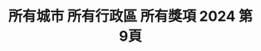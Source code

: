 ---
title: "所有城市 所有行政區 所有獎項 2024 第9頁"
description: "所有城市 所有行政區 所有獎項 2024 獲獎餐廳 第9頁"
keywords:
  - 美食競賽
  - 台灣美食
  - 美食精選
datePublished: "2025-06-30"
dateModified: "2025-07-04"
city: "所有城市"
district: "所有行政區"
award: "所有獎項"
year: "2024"
page: 9
count: 447

restaurants:
  - name: "十里。尋"
    city: "台北市"
    district: "松山區"
    address: "台北市松山區富錦街446號"
    phone: ""
    geo: "25.060751043482774, 121.56181748117038"
    link: "台北市/松山區/十里_尋"
    google_map: "https://maps.app.goo.gl/P5eUtNFEzrtMbA5s5"
    footinder: "https://footinder.com.tw/%E5%8F%B0%E5%8C%97%E5%B8%82%E6%9D%BE%E5%B1%B1%E5%8D%80/362124/"
    award:
    - name: "500盤"
      year: "2024"
  - name: "酉志"
    city: "台北市"
    district: "大安區"
    address: "台北市大安區愛國東路99號1樓"
    phone: ""
    geo: "25.031552470475205, 121.528428211202"
    link: "台北市/大安區/酉志"
    google_map: "https://maps.app.goo.gl/L8MQgVdEp4ruNQPBA"
    footinder: "https://footinder.com.tw/%e5%8f%b0%e5%8c%97%e5%b8%82%e5%a4%a7%e5%ae%89%e5%8d%80/52921/"
    award:
    - name: "500盤"
      year: "2024"
  - name: "彧割烹"
    city: "台北市"
    district: "松山區"
    address: "台北市松山區三民路9-1號"
    phone: "0225030303"
    geo: "25.053963694958494, 121.56328369553202"
    link: "台北市/松山區/彧割烹"
    google_map: "https://maps.app.goo.gl/g3MNvNsAnwYXJKbd8"
    footinder: "https://footinder.com.tw/%E5%8F%B0%E5%8C%97%E5%B8%82%E6%9D%BE%E5%B1%B1%E5%8D%80/9076/"
    award:
    - name: "500盤"
      year: "2024"
  - name: "鮨香"
    city: "台北市"
    district: "中山區"
    address: "台北市中山區林森北路485巷10號1樓"
    phone: ""
    geo: "25.061113742491376, 121.52615334259835"
    link: "台北市/中山區/鮨香"
    google_map: "https://maps.app.goo.gl/5s3ya9spiKFv6E799"
    footinder: "https://footinder.com.tw/%E5%8F%B0%E5%8C%97%E5%B8%82%E4%B8%AD%E5%B1%B1%E5%8D%80/362126/"
    award:
    - name: "500盤"
      year: "2024"
  - name: "鮨天本 Amamoto"
    city: "台北市"
    district: "大安區"
    address: "台北市大安區仁愛路四段371號"
    phone: ""
    geo: "25.038276830789098, 121.55468022592773"
    link: "台北市/大安區/鮨天本_Amamoto"
    google_map: "https://maps.app.goo.gl/hk5D1Ek4gYKsFXt67"
    footinder: "https://footinder.com.tw/%E5%8F%B0%E5%8C%97%E5%B8%82%E5%A4%A7%E5%AE%89%E5%8D%80/105061/"
    award:
    - name: "500盤"
      year: "2024"
  - name: "飛花落院"
    city: "台中市"
    district: "新社區"
    address: "台中市新社區中興嶺街一段111號"
    phone: "0425822388"
    geo: "24.209141385848643, 120.78521764689926"
    link: "台中市/新社區/飛花落院"
    google_map: "https://maps.app.goo.gl/ewBeFDS5eq3NURGv7"
    footinder: "https://footinder.com.tw/%e5%8f%b0%e4%b8%ad%e5%b8%82%e6%96%b0%e7%a4%be%e5%8d%80/410/"
    award:
    - name: "500盤"
      year: "2024"
  - name: "鳥苑"
    city: "台中市"
    district: "西區"
    address: "台中市西區忠明南路48號"
    phone: "0423262080"
    geo: "24.15543896924409, 120.65830927409148"
    link: "台中市/西區/鳥苑"
    google_map: "https://maps.app.goo.gl/T26d6GK26xq3qJNE6"
    footinder: "https://footinder.com.tw/%E5%8F%B0%E4%B8%AD%E5%B8%82/131433/"
    award:
    - name: "500盤"
      year: "2024"
  - name: "霧都老火鍋(大墩店)"
    city: "台中市"
    district: "南屯區"
    address: "台中市南屯區大墩路28號"
    phone: "0424739680"
    geo: "24.137534113599305, 120.6500430134592"
    link: "台中市/南屯區/霧都老火鍋_大墩店_"
    google_map: "https://maps.app.goo.gl/cuBjpuCZFe5u6BJC9"
    footinder: "https://footinder.com.tw/%E5%8F%B0%E4%B8%AD%E5%B8%82%E5%8D%97%E5%B1%AF%E5%8D%80/103129/"
    award:
    - name: "500盤"
      year: "2024"
  - name: "霧都老火鍋(健行店)"
    city: "台中市"
    district: "北屯區"
    address: "404台中市北區健行路449-3號"
    phone: "0422079497"
    geo: "24.15900896058529, 120.67939923791026"
    link: "台中市/北屯區/霧都老火鍋_健行店_"
    google_map: "https://maps.app.goo.gl/TopfTC2cBWg8wPvJ6"
    footinder: ""
    award:
    - name: "500盤"
      year: "2024"
---
